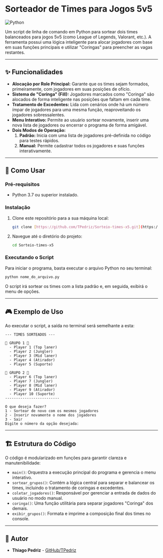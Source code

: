 # Sorteador de Times para Jogos 5v5

![Python](https://img.shields.io/badge/Python-3.7%2B-blue.svg)

Um script de linha de comando em Python para sortear dois times balanceados para jogos 5v5 (como League of Legends, Valorant, etc.). A ferramenta possui uma lógica inteligente para alocar jogadores com base em suas funções principais e utilizar "Coringas" para preencher as vagas restantes.

---

## ✨ Funcionalidades

* **Alocação por Role Principal:** Garante que os times sejam formados, primeiramente, com jogadores em suas posições de ofício.
* **Sistema de "Coringa" (Fill):** Jogadores marcados como "Coringa" são alocados de forma inteligente nas posições que faltam em cada time.
* **Tratamento de Excedentes:** Lida com cenários onde há um número ímpar de jogadores para uma mesma função, reaproveitando os jogadores sobressalentes.
* **Menu Interativo:** Permite ao usuário sortear novamente, inserir uma nova lista de jogadores ou encerrar o programa de forma amigável.
* **Dois Modos de Operação:**
    1.  **Padrão:** Inicia com uma lista de jogadores pré-definida no código para testes rápidos.
    2.  **Manual:** Permite cadastrar todos os jogadores e suas funções interativamente.

---

## 🚀 Como Usar

### Pré-requisitos

* Python 3.7 ou superior instalado.

### Instalação

1.  Clone este repositório para a sua máquina local:
    ```bash
    git clone [https://github.com/TPedriz/Sorteio-times-x5.git](https://github.com/TPedriz/Sorteio-times-x5.git)
    ```
2.  Navegue até o diretório do projeto:
    ```bash
    cd Sorteio-times-x5
    ```

### Executando o Script

Para iniciar o programa, basta executar o arquivo Python no seu terminal:

```bash
python nome_do_arquivo.py
```

O script irá sortear os times com a lista padrão e, em seguida, exibirá o menu de opções.

---

## 🎮 Exemplo de Uso

Ao executar o script, a saída no terminal será semelhante a esta:

```text
--- TIMES SORTEADOS ---

🔵 GRUPO 1 🔵
  - Player 1 (Top laner)
  - Player 2 (Jungler)
  - Player 3 (Mid laner)
  - Player 4 (Atirador)
  - Player 5 (Suporte)

🔴 GRUPO 2 🔴
  - Player 6 (Top laner)
  - Player 7 (Jungler)
  - Player 8 (Mid laner)
  - Player 9 (Atirador)
  - Player 10 (Suporte)
-------------------------

O que deseja fazer?
1 - Sortear de novo com os mesmos jogadores
2 - Inserir novamente o nome dos jogadores
3 - Sair
Digite o número da opção desejada:
```

---

## 🏗️ Estrutura do Código

O código é modularizado em funções para garantir clareza e manutenibilidade:

* `main()`: Orquestra a execução principal do programa e gerencia o menu interativo.
* `sortear_grupos()`: Contém a lógica central para separar e balancear os times, incluindo o tratamento de coringas e excedentes.
* `coletar_jogadores()`: Responsável por gerenciar a entrada de dados do usuário no modo manual.
* `coringa()`: Uma função utilitária para separar jogadores "Coringa" dos demais.
* `exibir_grupos()`: Formata e imprime a composição final dos times no console.

---

## 👤 Autor

* **Thiago Pedriz** - [GitHub/TPedriz](https://github.com/TPedriz)
